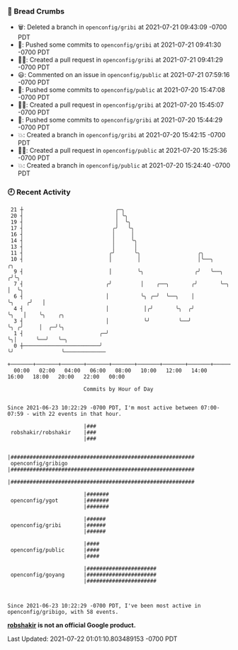 ### 🍞 Bread Crumbs

 * 🗑: Deleted a branch in `openconfig/gribi` at 2021-07-21 09:43:09 -0700 PDT
 * 🚢: Pushed some commits to `openconfig/gribi` at 2021-07-21 09:41:30 -0700 PDT
 * ✍🏼: Created a pull request in `openconfig/gribi` at 2021-07-21 09:41:29 -0700 PDT
 * 😃: Commented on an issue in `openconfig/public` at 2021-07-21 07:59:16 -0700 PDT
 * 🚢: Pushed some commits to `openconfig/public` at 2021-07-20 15:47:08 -0700 PDT
 * ✍🏼: Created a pull request in `openconfig/gribi` at 2021-07-20 15:45:07 -0700 PDT
 * 🚢: Pushed some commits to `openconfig/gribi` at 2021-07-20 15:44:29 -0700 PDT
 * 💥: Created a branch in `openconfig/gribi` at 2021-07-20 15:42:15 -0700 PDT
 * ✍🏼: Created a pull request in `openconfig/public` at 2021-07-20 15:25:36 -0700 PDT
 * 💥: Created a branch in `openconfig/public` at 2021-07-20 15:24:40 -0700 PDT

### 🕘 Recent Activity
```
 21 ┼                             ╭─╮
 20 ┤                             │ ╰╮
 19 ┤                             │  ╰╮
 17 ┤                            ╭╯   ╰╮
 16 ┤                            │     │
 14 ┤                            │     ╰╮
 13 ┤                            │      │
 11 ┤                           ╭╯      ╰╮                  ╭╮
 10 ┤                           │        │                  │╰──╮            ╭╮
  9 ┤                           │        ╰╮                ╭╯   ╰──╮        ╭╯╰╮
  7 ┤                          ╭╯         │    ╭──╮       ╭╯       ╰─╮      │  ╰╮
  6 ┤                          │          ╰╮ ╭─╯  ╰──╮    │          ╰╮    ╭╯   │
  4 ┤                          │           │╭╯       ╰╮  ╭╯           ╰╮   │    ╰╮    ╭╮
  3 ┤                          │           ╰╯         ╰──╯             ╰╮ ╭╯     │  ╭─╯╰╮
  1 ┤                        ╭─╯                                        ╰╮│      ╰──╯   ╰─╮
  0 ┼────────────────────────╯                                           ╰╯               ╰─────────────
    +───────+───────+───────+───────+───────+───────+───────+───────+───────+───────+───────+───────+────
  00:00   02:00   04:00   06:00   08:00   10:00   12:00   14:00   16:00   18:00   20:00   22:00   00:00   

						Commits by Hour of Day


Since 2021-06-23 10:22:29 -0700 PDT, I'm most active between 07:00-07:59 - with 22 events in that hour.

```



```
                        |###
 robshakir/robshakir    |###
                        |###

                        |##########################################################
 openconfig/gribigo     |##########################################################
                        |##########################################################

                        |#######
 openconfig/ygot        |#######
                        |#######

                        |######
 openconfig/gribi       |######
                        |######

                        |####
 openconfig/public      |####
                        |####

                        |######################
 openconfig/goyang      |######################
                        |######################



Since 2021-06-23 10:22:29 -0700 PDT, I've been most active in openconfig/gribigo, with 58 events.

```
**[robshakir](mailto:robjs@google.com) is not an official Google product.**  


Last Updated: 2021-07-22 01:01:10.803489153 -0700 PDT
